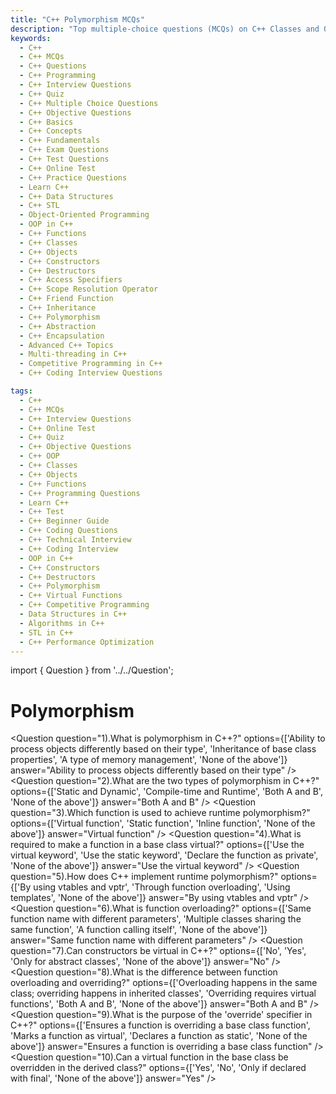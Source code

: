 ```yaml
---
title: "C++ Polymorphism MCQs"
description: "Top multiple-choice questions (MCQs) on C++ Classes and Objects for interview preparation. Covers constructors, access specifiers, friend functions, and object creation."
keywords:
  - C++
  - C++ MCQs
  - C++ Questions
  - C++ Programming
  - C++ Interview Questions
  - C++ Quiz
  - C++ Multiple Choice Questions
  - C++ Objective Questions
  - C++ Basics
  - C++ Concepts
  - C++ Fundamentals
  - C++ Exam Questions
  - C++ Test Questions
  - C++ Online Test
  - C++ Practice Questions
  - Learn C++
  - C++ Data Structures
  - C++ STL
  - Object-Oriented Programming
  - OOP in C++
  - C++ Functions
  - C++ Classes
  - C++ Objects
  - C++ Constructors
  - C++ Destructors
  - C++ Access Specifiers
  - C++ Scope Resolution Operator
  - C++ Friend Function
  - C++ Inheritance
  - C++ Polymorphism
  - C++ Abstraction
  - C++ Encapsulation
  - Advanced C++ Topics
  - Multi-threading in C++
  - Competitive Programming in C++
  - C++ Coding Interview Questions

tags:
  - C++
  - C++ MCQs
  - C++ Interview Questions
  - C++ Online Test
  - C++ Quiz
  - C++ Objective Questions
  - C++ OOP
  - C++ Classes
  - C++ Objects
  - C++ Functions
  - C++ Programming Questions
  - Learn C++
  - C++ Test
  - C++ Beginner Guide
  - C++ Coding Questions
  - C++ Technical Interview
  - C++ Coding Interview
  - OOP in C++
  - C++ Constructors
  - C++ Destructors
  - C++ Polymorphism
  - C++ Virtual Functions
  - C++ Competitive Programming
  - Data Structures in C++
  - Algorithms in C++
  - STL in C++
  - C++ Performance Optimization
---
```


import { Question } from '../../Question';

# Polymorphism

<Question
  question="1).What is polymorphism in C++?"
  options={['Ability to process objects differently based on their type', 'Inheritance of base class properties', 'A type of memory management', 'None of the above']}
  answer="Ability to process objects differently based on their type"
/>
<Question
  question="2).What are the two types of polymorphism in C++?"
  options={['Static and Dynamic', 'Compile-time and Runtime', 'Both A and B', 'None of the above']}
  answer="Both A and B"
/>
<Question
  question="3).Which function is used to achieve runtime polymorphism?"
  options={['Virtual function', 'Static function', 'Inline function', 'None of the above']}
  answer="Virtual function"
/>
<Question
  question="4).What is required to make a function in a base class virtual?"
  options={['Use the virtual keyword', 'Use the static keyword', 'Declare the function as private', 'None of the above']}
  answer="Use the virtual keyword"
/>
<Question
  question="5).How does C++ implement runtime polymorphism?"
  options={['By using vtables and vptr', 'Through function overloading', 'Using templates', 'None of the above']}
  answer="By using vtables and vptr"
/>
<Question
  question="6).What is function overloading?"
  options={['Same function name with different parameters', 'Multiple classes sharing the same function', 'A function calling itself', 'None of the above']}
  answer="Same function name with different parameters"
/>
<Question
  question="7).Can constructors be virtual in C++?"
  options={['No', 'Yes', 'Only for abstract classes', 'None of the above']}
  answer="No"
/>
<Question
  question="8).What is the difference between function overloading and overriding?"
  options={['Overloading happens in the same class; overriding happens in inherited classes', 'Overriding requires virtual functions', 'Both A and B', 'None of the above']}
  answer="Both A and B"
/>
<Question
  question="9).What is the purpose of the 'override' specifier in C++?"
  options={['Ensures a function is overriding a base class function', 'Marks a function as virtual', 'Declares a function as static', 'None of the above']}
  answer="Ensures a function is overriding a base class function"
/>
<Question
  question="10).Can a virtual function in the base class be overridden in the derived class?"
  options={['Yes', 'No', 'Only if declared with final', 'None of the above']}
  answer="Yes"
/>
